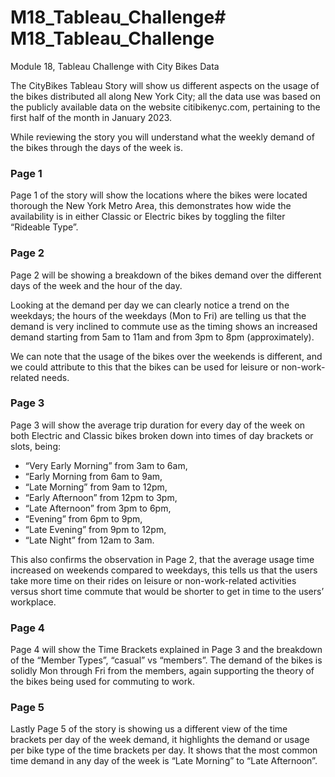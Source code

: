 # M18_Tableau_Challenge# M18_Tableau_Challenge

Module 18, Tableau Challenge with City Bikes Data

The CityBikes Tableau Story will show us different aspects on the usage of the bikes distributed all along New York City; all the data use was based on the publicly available data on the website citibikenyc.com, pertaining to the first half of the month in January 2023.

While reviewing the story you will understand what the weekly demand of the bikes through the days of the week is.

### Page 1 
Page 1 of the story will show the locations where the bikes were located thorough the New York Metro Area, this demonstrates how wide the availability is in either Classic or Electric bikes by toggling the filter “Rideable Type”.

### Page 2
Page 2 will be showing a breakdown of the bikes demand over the different days of the week and the hour of the day.

Looking at the demand per day we can clearly notice a trend on the weekdays; the hours of the weekdays (Mon to Fri) are telling us that the demand is very inclined to commute use as the timing shows an increased demand starting from 5am to 11am and from 3pm to 8pm (approximately). 

We can note that the usage of the bikes over the weekends is different, and we could attribute to this that the bikes can be used for leisure or non-work-related needs.

### Page 3 
Page 3 will show the average trip duration for every day of the week on both Electric and Classic bikes broken down into times of day brackets or slots, being:
-	“Very Early Morning” from 3am to 6am, 
-	“Early Morning from 6am to 9am, 
-	“Late Morning” from 9am to 12pm, 
-	“Early Afternoon” from 12pm to 3pm,   
-	“Late Afternoon” from 3pm to 6pm, 
-	“Evening” from 6pm to 9pm,
-	“Late Evening” from 9pm to 12pm, 
-	“Late Night” from 12am to 3am.

This also confirms the observation in Page 2, that the average usage time increased on weekends compared to weekdays, this tells us that the users take more time on their rides on leisure or non-work-related activities versus short time commute that would be shorter to get in time to the users’ workplace.

### Page 4 
Page 4 will show the Time Brackets explained in Page 3 and the breakdown of the “Member Types”, “casual” vs “members”. The demand of the bikes is solidly Mon through Fri from the members, again supporting the theory of the bikes being used for commuting to work.

### Page 5
Lastly Page 5 of the story is showing us a different view of the time brackets per day of the week demand, it highlights the demand or usage per bike type of the time brackets per day. It shows that the most common time demand in any day of the week is “Late Morning” to “Late Afternoon”.
